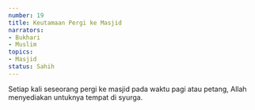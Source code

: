 ```yaml
---
number: 19
title: Keutamaan Pergi ke Masjid
narrators:
- Bukhari
- Muslim
topics:
- Masjid
status: Sahih
---
```


Setiap kali seseorang pergi ke masjid pada waktu pagi atau petang, Allah menyediakan untuknya tempat di syurga.
